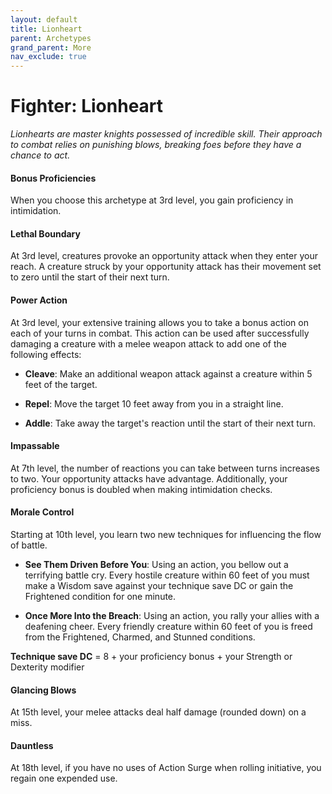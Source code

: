 ```yaml
---
layout: default
title: Lionheart
parent: Archetypes
grand_parent: More
nav_exclude: true
---
```


# Fighter: Lionheart

_Lionhearts are master knights possessed of incredible skill. Their approach to combat relies on punishing blows, breaking foes before they have a chance to act._

#### Bonus Proficiencies
When you choose this archetype at 3rd level, you gain proficiency in intimidation. 


#### Lethal Boundary
At 3rd level, creatures provoke an opportunity attack when they enter your reach. A creature struck by your opportunity attack has their movement set to zero until the start of their next turn.


#### Power Action
At 3rd level, your extensive training allows you to take a bonus action on each of your turns in combat. This action can be used after successfully damaging a creature with a melee weapon attack to add one of the following effects:

* **Cleave**: Make an additional weapon attack against a creature within 5 feet of the target.

* **Repel**: Move the target 10 feet away from you in a straight line.

* **Addle**: Take away the target's reaction until the start of their next turn.


#### Impassable
At 7th level, the number of reactions you can take between turns increases to two. Your opportunity attacks have advantage. Additionally, your proficiency bonus is doubled when making intimidation checks.


#### Morale Control
Starting at 10th level, you learn two new techniques for influencing the flow of battle.

* **See Them Driven Before You**: Using an action, you bellow out a terrifying battle cry. Every hostile creature within 60 feet of you must make a Wisdom save against your technique save DC or gain the Frightened condition for one minute.

* **Once More Into the Breach**: Using an action, you rally your allies with a deafening cheer. Every friendly creature within 60 feet of you is freed from the Frightened, Charmed, and Stunned conditions. 

**Technique save DC** = 8 + your proficiency bonus + your Strength or Dexterity modifier


#### Glancing Blows
At 15th level, your melee attacks deal half damage (rounded down) on a miss. 


#### Dauntless
At 18th level, if you have no uses of Action Surge when rolling initiative, you regain one expended use.